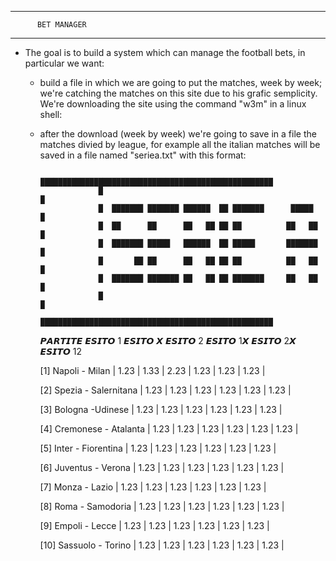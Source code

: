 ---------------------------------
          BET MANAGER
---------------------------------

- The goal is to build a system which can manage the football bets, in particular we want:
  - build a file in which we are going to put the matches, week by week; we're catching the matches on this site <site-name> due to his grafic semplicity. We're downloading the site using the command "w3m" in a linux shell: <full-command>
  - after the download (week by week) we're going to save in a file the matches divied by league, for example all the italian matches will be saved in a file named "seriea.txt" with this format:
    
                     ████████████████████████████████████████████████████
                     █                                                  █
                     █  ███████ ███████ ██████  ██ ███████      █████   █
                     █  ██      ██      ██   ██ ██ ██          ██   ██  █
                     █  ███████ █████   ██████  ██ █████       ███████  █
                     █       ██ ██      ██   ██ ██ ██          ██   ██  █
                     █  ███████ ███████ ██   ██ ██ ███████     ██   ██  █
                     █                                                  █
                     ████████████████████████████████████████████████████

       𝙋𝘼𝙍𝙏𝙄𝙏𝙀                          𝙀𝙎𝙄𝙏𝙊 1    𝙀𝙎𝙄𝙏𝙊 𝙓    𝙀𝙎𝙄𝙏𝙊 2     𝙀𝙎𝙄𝙏𝙊 1𝙓   𝙀𝙎𝙄𝙏𝙊 2𝙓    𝙀𝙎𝙄𝙏𝙊 12
    
      [1]  Napoli - Milan              |   1.23   |   1.33   |   2.23   |   1.23   |   1.23   |   1.23   |

      [2]  Spezia - Salernitana        |   1.23   |   1.23   |   1.23   |   1.23   |   1.23   |   1.23   |

      [3]  Bologna -Udinese            |   1.23   |   1.23   |   1.23   |   1.23   |   1.23   |   1.23   |

      [4]  Cremonese - Atalanta        |   1.23   |   1.23   |   1.23   |   1.23   |   1.23   |   1.23   |

      [5]  Inter - Fiorentina          |   1.23   |   1.23   |   1.23   |   1.23   |   1.23   |   1.23   |

      [6]  Juventus - Verona           |   1.23   |   1.23   |   1.23   |   1.23   |   1.23   |   1.23   |

      [7]  Monza - Lazio               |   1.23   |   1.23   |   1.23   |   1.23   |   1.23   |   1.23   |

      [8]  Roma - Samodoria            |   1.23   |   1.23   |   1.23   |   1.23   |   1.23   |   1.23   |

      [9]  Empoli - Lecce              |   1.23   |   1.23   |   1.23   |   1.23   |   1.23   |   1.23   |

      [10] Sassuolo - Torino           |   1.23   |   1.23   |   1.23   |   1.23   |   1.23   |   1.23   |


